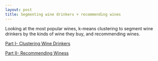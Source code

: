 ```yaml
---
layout: post
title: Segmenting wine drinkers + recommending wines
---
```

Looking at the most popular wines, k-means clustering to segment wine drinkers by the kinds of wine they buy, and recommending wines.

[Part I- Clustering Wine Drinkers](https://github.com/JoomiK/WineDrinkers/blob/master/WineDrinkers.ipynb) 
 
[Part II- Recommending Winess](https://github.com/JoomiK/WineDrinkers/blob/master/WineDrinkers2.ipynb) 
